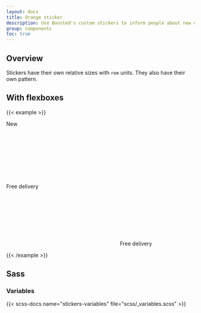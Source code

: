 ```yaml
---
layout: docs
title: Orange sticker
description: Use Boosted's custom stickers to inform people about new offers.
group: components
toc: true
---
```


## Overview

Stickers have their own relative sizes with `rem` units. They also have their own pattern.

## With flexboxes

{{< example >}}

<div class="sticker sticker-lg">
  <span class="sticker-text-xl">New</span>
</div>

<div class="sticker sticker-lg justify-content-center">
  <svg class="sticker-icon-lg"><use xlink:href="/docs/{{< param docs_version >}}/assets/img/boosted-sprite.svg#5G"></use></svg>
</div>

<div class="sticker sticker-lg">
  <span class="sticker-text-md-multiline">Free delivery</span>
</div>

<div class="sticker sticker-lg">
  <svg class="sticker-icon"><use xlink:href="/docs/{{< param docs_version >}}/assets/img/boosted-sprite.svg#delivery"></use></svg>
  <span class="sticker-text-md-multiline">Free delivery</span>
</div>

<!--

<div class="row align-items-center my-5">
  <div class="col col-12 col-lg-5 text-center">
    <div class="sticker sticker-lg">
      <svg class="sticker-icon-md"><use xlink:href="/docs/{{< param docs_version >}}/assets/img/boosted-sprite.svg#delivery"></use></svg>
      <div class="sticker-text-lg pb-3">Free<br>delivery</div>
    </div>
  </div>

  <div class="col col-12 col-md-6 col-lg-4 text-center">
    <div class="sticker">
      <svg class="sticker-icon-md"><use xlink:href="/docs/{{< param docs_version >}}/assets/img/boosted-sprite.svg#delivery"></use></svg>
      <div class="sticker-text-lg pb-2">Free<br>delivery</div>
    </div>
  </div>

  <div class="col col-12 col-md-6 col-lg-3 text-center">
    <div class="sticker sticker-sm">
      <svg class="sticker-icon-md"><use xlink:href="/docs/{{< param docs_version >}}/assets/img/boosted-sprite.svg#delivery"></use></svg>
      <div class="sticker-text-lg pb-2">Free<br>delivery</div>
    </div>
  </div>
</div>


<div class="row align-items-center my-5">
  <div class="col col-12 col-lg-5 text-center">
    <div class="sticker sticker-lg">
      <div class="sticker-text-xl pt-3">39,99€</div>
      <div class="sticker-text-sm">Per month</div>
    </div>
  </div>

  <div class="col col-12 col-md-6 col-lg-4 text-center">
    <div class="sticker">
      <div class="sticker-text-xl pt-2">39,99€</div>
      <div class="sticker-text-sm">Per month</div>
    </div>
  </div>

  <div class="col col-12 col-md-6 col-lg-3 text-center">
    <div class="sticker sticker-sm">
      <div class="sticker-text-xl pt-2">39,99€</div>
      <div class="sticker-text-sm">Per month</div>
    </div>
  </div>
</div>


<div class="row align-items-center my-5">
  <div class="col col-12 col-lg-5 text-center">
    <div class="sticker sticker-lg">
      <div class="sticker-text-md text-decoration-line-through">69,99€</div>
      <div class="sticker-text-xl">39,99€</div>
      <div class="sticker-text-sm">Per month</div>
    </div>
  </div>

  <div class="col col-12 col-md-6 col-lg-4 text-center">
    <div class="sticker">
      <div class="sticker-text-md text-decoration-line-through">69,99€</div>
      <div class="sticker-text-xl">39,99€</div>
      <div class="sticker-text-sm">Per month</div>
    </div>
  </div>

  <div class="col col-12 col-md-6 col-lg-3 text-center">
    <div class="sticker sticker-sm">
      <div class="sticker-text-md text-decoration-line-through">69,99€</div>
      <div class="sticker-text-xl">39,99€</div>
      <div class="sticker-text-sm">Per month</div>
    </div>
  </div>
</div>


<div class="row align-items-center my-5">
  <div class="col col-12 col-lg-5 text-center">
    <div class="sticker sticker-lg">
      <div class="sticker-text-sm pb-2">Bonus</div>
      <div class="sticker-text-xl">90 mins</div>
      <div class="sticker-text-sm pb-3">Per month</div>
    </div>
  </div>

  <div class="col col-12 col-md-6 col-lg-4 text-center">
    <div class="sticker">
      <div class="sticker-text-sm pb-2">Bonus</div>
      <div class="sticker-text-xl">90 mins</div>
      <div class="sticker-text-sm pb-2">Per month</div>
    </div>
  </div>

  <div class="col col-12 col-md-6 col-lg-3 text-center">
    <div class="sticker sticker-sm">
      <div class="sticker-text-sm pb-1">Bonus</div>
      <div class="sticker-text-xl">90 mins</div>
      <div class="sticker-text-sm pb-1">Per month</div>
    </div>
  </div>
</div>


<div class="row align-items-center my-5">
  <div class="col col-12 col-lg-5 text-center">
    <div class="sticker sticker-lg">
      <div class="sticker-text-sm pb-3">Bonus</div>
      <div class="sticker-text-xl">250%</div>
      <div class="sticker-text-sm pb-2">With Orange<br>Money</div>
    </div>
  </div>

  <div class="col col-12 col-md-6 col-lg-4 text-center">
    <div class="sticker">
      <div class="sticker-text-sm pb-2">Bonus</div>
      <div class="sticker-text-xl">250%</div>
      <div class="sticker-text-sm pb-1">With Orange<br>Money</div>
    </div>
  </div>

  <div class="col col-12 col-md-6 col-lg-3 text-center">
    <div class="sticker sticker-sm">
      <div class="sticker-text-sm pb-1">Bonus</div>
      <div class="sticker-text-xl">250%</div>
      <div class="sticker-text-sm pb-1">With Orange<br>Money</div>
    </div>
  </div>
</div>


<div class="row align-items-center my-5">
  <div class="col col-12 col-lg-5 text-center">
    <div class="sticker sticker-lg">
      <div class="sticker-text-xl pb-1">+<br>90 mins</div>
      <div class="sticker-text-sm pb-4">Per month</div>
    </div>
  </div>

  <div class="col col-12 col-md-6 col-lg-4 text-center">
    <div class="sticker">
      <div class="sticker-text-xl pb-1">+<br>90 mins</div>
      <div class="sticker-text-sm pb-3">Per month</div>
    </div>
  </div>

  <div class="col col-12 col-md-6 col-lg-3 text-center">
    <div class="sticker sticker-sm">
      <div class="sticker-text-xl">+<br>90 mins</div>
      <div class="sticker-text-sm pb-2">Per month</div>
    </div>
  </div>
</div>


<div class="row align-items-center my-5">
  <div class="col col-12 col-lg-5 text-center">
    <div class="sticker sticker-lg">
      <div class="sticker-text-xl pb-1">+<br>250%</div>
      <div class="sticker-text-sm pb-4">With Orange<br>Money</div>
    </div>
  </div>

  <div class="col col-12 col-md-6 col-lg-4 text-center">
    <div class="sticker">
      <div class="sticker-text-xl pb-1">+<br>250%</div>
      <div class="sticker-text-sm pb-3">With Orange<br>Money</div>
    </div>
  </div>

  <div class="col col-12 col-md-6 col-lg-3 text-center">
    <div class="sticker sticker-sm">
      <div class="sticker-text-xl">+<br>250%</div>
      <div class="sticker-text-sm pb-3">With Orange<br>Money</div>
    </div>
  </div>
  
</div>-->
{{< /example >}}

<!-- ## Examples

<div class="row align-items-center my-5">
  <div class="col col-12 col-lg-5 text-start">
    <svg viewBox="0 0 140 140" class="sticker-lg sticker-one-line" aria-hidden="true" focusable="false">
      <circle r="70" cx="70" cy="70"></circle>
      <text x="50%" y="50%">New</text>
    </svg>
  </div>

  <div class="col col-12 col-md-6 col-lg-4 text-center">
    <svg viewBox="0 0 140 140" class="sticker-md sticker-icon" aria-hidden="true" focusable="false">
      <circle r="70" cx="70" cy="70"></circle>
      <use x="50%" y="50%" height="80" width="80" xlink:href="/docs/{{< param docs_version >}}/assets/img/boosted-sprite.svg#5G"></use>
    </svg>
  </div>

  <div class="col col-12 col-md-6 col-lg-3 text-end">
    <svg viewBox="0 0 140 140" class="sticker-sm sticker-icon-two-lines" aria-hidden="true" focusable="false">
      <circle r="70" cx="70" cy="70"></circle>
      <use x="50%" y="27%" height="35" width="35" xlink:href="/docs/{{< param docs_version >}}/assets/img/boosted-sprite.svg#delivery"></use>
      <text>
        <tspan x="50%" y="51%">Free</tspan><tspan x="50%" y="65%">delivery</tspan>
      </text>
    </svg>
  </div>
</div>

```html
<svg viewBox="0 0 140 140" class="sticker-lg sticker-one-line" aria-hidden="true" focusable="false">
  <circle r="70" cx="70" cy="70"></circle>
  <text x="50%" y="50%" dy=".2rem">New</text>
</svg>

<svg viewBox="0 0 140 140" class="sticker-md sticker-icon" aria-hidden="true" focusable="false">
  <circle r="70" cx="70" cy="70"></circle>
  <use x="50%" y="50%" height="80" width="80" xlink:href="/path/to/svg"></use>
</svg>

<svg viewBox="0 0 140 140" class="sticker-sm sticker-icon-two-lines" aria-hidden="true" focusable="false">
  <circle r="70" cx="70" cy="70"></circle>
  <use x="50%" y="27%" height="35" width="35" xlink:href="/path/to/svg"></use>
  <text x="50%" y="60%">
    <tspan x="50%" dy="-.9rem">Free</tspan><tspan x="50%" dy="1.25em">delivery</tspan>
  </text>
</svg>
```

## Accessibility

For the remaining page, the accessibility of the stickers will be set and considered as decorating images : `aria-hidden="true" focusable="false"`.

If the sticker stands for a functionality of the site and not as a decorative element, please read the examples below in order to have a good idea of what is needed for stickers. See [more](https://a11y-guidelines.orange.com/fr/articles/svg-accessibles/).

<div class="row align-items-center my-5">
  <div class="col col-12 col-lg-5 text-start">
    <svg viewBox="0 0 140 140" class="sticker-lg sticker-one-line" role="img" lang="en" aria-labelledby="StickersTitle1 StickersDesc1" tabindex="0">
      <title id="StickersTitle1" lang="en">Sticker utility</title>
      <desc id="StickersDesc1" lang="en">Sticker description if needed</desc>
      <circle r="70" cx="70" cy="70"></circle>
      <text x="50%" y="50%" dy=".2rem" aria-hidden="true">New</text>
    </svg>
  </div>

  <div class="col col-12 col-md-6 col-lg-4 text-center">
    <svg viewBox="0 0 140 140" class="sticker-md sticker-icon" role="img" lang="en" aria-labelledby="StickersTitle2 StickersDesc2" tabindex="0">
      <title id="StickersTitle2" lang="en">Sticker utility</title>
      <desc id="StickersDesc2" lang="en">Sticker description if needed</desc>
      <circle r="70" cx="70" cy="70"></circle>
      <use x="50%" y="50%" height="80" width="80" xlink:href="/docs/{{< param docs_version >}}/assets/img/boosted-sprite.svg#5G"></use>
    </svg>
  </div>

  <div class="col col-12 col-md-6 col-lg-3 text-end">
    <svg viewBox="0 0 140 140" class="sticker-sm sticker-icon-two-lines" role="img" lang="en" aria-labelledby="StickersTitle3 StickersDesc3" tabindex="0">
      <title id="StickersTitle3" lang="en">Sticker utility</title>
      <desc id="StickersDesc3" lang="en">Sticker description if needed</desc>
      <circle r="70" cx="70" cy="70"></circle>
      <use x="50%" y="27%" height="35" width="35" xlink:href="/docs/{{< param docs_version >}}/assets/img/boosted-sprite.svg#delivery"></use>
      <text x="50%" y="60%" aria-hidden="true">
        <tspan x="50%" dy="-.9rem">Free</tspan><tspan x="50%" dy="1.25rem">delivery</tspan>
      </text>
    </svg>
  </div>
</div>

```html
<svg viewBox="0 0 140 140" class="sticker-lg sticker-one-line" role="img" lang="en" aria-labelledby="StickersTitle1 StickersDesc1" tabindex="0">
  <title id="StickersTitle1" lang="en">Sticker utility</title>
  <desc id="StickersDesc1" lang="en">Sticker description if needed</desc>
  <circle r="70" cx="70" cy="70"></circle>
  <text x="50%" y="50%" dy=".2rem" aria-hidden="true">New</text>
</svg>

<svg viewBox="0 0 140 140" class="sticker-md sticker-icon" role="img" lang="en" aria-labelledby="StickersTitle2 StickersDesc2" tabindex="0">
  <title id="StickersTitle2" lang="en">Sticker utility</title>
  <desc id="StickersDesc2" lang="en">Sticker description if needed</desc>
  <circle r="70" cx="70" cy="70"></circle>
  <use x="50%" y="50%" height="80" width="80" xlink:href="/path/to/svg"></use>
</svg>

<svg viewBox="0 0 140 140" class="sticker-sm sticker-icon-two-lines" role="img" lang="en" aria-labelledby="StickersTitle3 StickersDesc3" tabindex="0">
  <title id="StickersTitle3" lang="en">Sticker utility</title>
  <desc id="StickersDesc3" lang="en">Sticker description if needed</desc>
  <circle r="70" cx="70" cy="70"></circle>
  <use x="50%" y="27%" height="35" width="35" xlink:href="/path/to/svg"></use>
  <text x="50%" y="60%" aria-hidden="true">
    <tspan x="50%" dy="-.9rem">Free</tspan><tspan x="50%" dy="1.25rem">delivery</tspan>
  </text>
</svg>
```

## Sizes

### Standard sizing

Add `.sticker-{sm|md|lg}` to the svg tag in order to apply a size. Only these sizes should be used, however the size can be modified by setting the height and the width of the svg up. Default size is `md`.

<div class="bd-example">
  <div class="row align-items-center my-5">
    <div class="col col-12 col-md-6 col-lg-3 text-start">
      <svg viewBox="0 0 140 140" class="sticker-sm sticker-one-line" aria-hidden="true" focusable="false">
        <circle r="70" cx="70" cy="70"></circle>
        <text x="50%" y="50%" dy=".2rem">New</text>
      </svg>
    </div>
    <div class="col col-12 col-md-6 col-lg-4 text-center">
      <svg viewBox="0 0 140 140" class="sticker-md sticker-one-line" aria-hidden="true" focusable="false">
        <circle r="70" cx="70" cy="70"></circle>
        <text x="50%" y="50%" dy=".2rem">New</text>
      </svg>
    </div>
    <div class="col col-12 col-lg-5 text-end">
      <svg viewBox="0 0 140 140" class="sticker-lg sticker-one-line" aria-hidden="true" focusable="false">
        <circle r="70" cx="70" cy="70"></circle>
        <text x="50%" y="50%" dy=".2rem">New</text>
      </svg>
    </div>
  </div>
</div>

```html
<svg viewBox="0 0 140 140" class="sticker-sm sticker-one-line" aria-hidden="true" focusable="false">
  <circle r="70" cx="70" cy="70"></circle>
  <text x="50%" y="50%" dy=".2rem">New</text>
</svg>

<svg viewBox="0 0 140 140" class="sticker-md sticker-one-line" aria-hidden="true" focusable="false">
  <circle r="70" cx="70" cy="70"></circle>
  <text x="50%" y="50%" dy=".2rem">New</text>
</svg>

<svg viewBox="0 0 140 140" class="sticker-lg sticker-one-line" aria-hidden="true" focusable="false">
  <circle r="70" cx="70" cy="70"></circle>
  <text x="50%" y="50%" dy=".2rem">New</text>
</svg>
```

## Patterns

Choose one and only one class below in order to apply a pattern to the sticker.

{{< callout info >}}
`<tspan>`s are inlined, otherwise it adds white space that shifts the center effect.
{{< /callout >}}

### Text stickers

<div class="bd-example">
  <div class="row align-items-center my-5">
    <div class="col col-12 col-md-6 text-center">
      <svg viewBox="0 0 140 140" class="sticker-one-line" aria-hidden="true" focusable="false">
        <circle r="70" cx="70" cy="70"></circle>
        <text x="50%" y="50%" dy=".2rem">New</text>
      </svg>
    </div>
    <div class="col col-12 col-md-6 text-center">
      <svg viewBox="0 0 140 140" class="sticker-two-lines" aria-hidden="true" focusable="false">
        <circle r="70" cx="70" cy="70"></circle>
        <text x="50%" y="50%">
          <tspan x="50%" dy="-.65rem">Free</tspan><tspan x="50%" dy="1.25rem">delivery</tspan>
        </text>
      </svg>
    </div>
  </div>
</div>

```html
<svg viewBox="0 0 140 140" class="sticker-one-line" aria-hidden="true" focusable="false">
  <circle r="70" cx="70" cy="70"></circle>
  <text x="50%" y="50%" dy=".2rem">New</text>
</svg>

<svg viewBox="0 0 140 140" class="sticker-two-lines" aria-hidden="true" focusable="false">
  <circle r="70" cx="70" cy="70"></circle>
  <text x="50%" y="50%">
    <tspan x="50%" dy="-.65rem">Free</tspan><tspan x="50%" dy="1.25rem">delivery</tspan>
  </text>
</svg>
```

### Icon stickers

<div class="bd-example">
  <div class="row align-items-center my-5">
    <div class="col col-12 col-md-6 text-center">
      <svg viewBox="0 0 140 140" class="sticker-icon" aria-hidden="true" focusable="false">
        <circle r="70" cx="70" cy="70"></circle>
        <use x="50%" y="50%" height="80" width="80" xlink:href="/docs/{{< param docs_version >}}/assets/img/boosted-sprite.svg#5G"></use>
      </svg>
    </div>
    <div class="col col-12 col-md-6 text-center">
      <svg viewBox="0 0 140 140" class="sticker-icon-two-lines" aria-hidden="true" focusable="false">
        <circle r="70" cx="70" cy="70"></circle>
        <use x="50%" y="28%" height="35" width="35" xlink:href="/docs/{{< param docs_version >}}/assets/img/boosted-sprite.svg#delivery"></use>
        <text x="50%" y="60%">
          <tspan x="50%" dy="-.9rem">Free</tspan><tspan x="50%" dy="1.25rem">delivery</tspan>
        </text>
      </svg>
    </div>
  </div>
</div>

```html
<svg viewBox="0 0 140 140" class="sticker-icon" aria-hidden="true" focusable="false">
  <circle r="70" cx="70" cy="70"></circle>
  <use x="50%" y="50%" height="80" width="80" xlink:href="/path/to/svg"></use>
</svg>

<svg viewBox="0 0 140 140" class="sticker-icon-two-lines" aria-hidden="true" focusable="false">
  <circle r="70" cx="70" cy="70"></circle>
  <use x="50%" y="27%" height="35" width="35" xlink:href="/path/to/svg"></use>
  <text x="50%" y="60%">
    <tspan x="50%" dy="-.9rem">Free</tspan><tspan x="50%" dy="1.25rem">delivery</tspan>
  </text>
</svg>
```

### Price stickers

<div class="bd-example">
  <div class="row align-items-center my-5">
    <div class="col col-12 col-md-6 text-center">
      <svg viewBox="0 0 140 140" class="sticker-price" aria-hidden="true" focusable="false">
        <circle r="70" cx="70" cy="70"></circle>
        <text x="50%" y="50%" dy="-.1rem">
          <tspan x="50%" y="50%">39,99€</tspan><tspan x="50%" dy="1.3rem">Per month</tspan>
        </text>
      </svg>
    </div>
    <div class="col col-12 col-md-6 text-center">
      <svg viewBox="0 0 140 140" class="sticker-old-and-new-price" aria-hidden="true" focusable="false">
        <circle r="70" cx="70" cy="70"></circle>
        <text x="50%" y="50%">
          <tspan x="50%" dy="-1.5rem">69,99€</tspan><tspan x="50%" y="52%">39,99€</tspan><tspan x="50%" dy="1.35rem">Per month</tspan>
        </text>
      </svg>
    </div>
  </div>
</div>

```html
<svg viewBox="0 0 140 140" class="sticker-price" aria-hidden="true" focusable="false">
  <circle r="70" cx="70" cy="70"></circle>
  <text x="50%" y="50%" dy="-.1rem">
    <tspan x="50%" y="50%">39,99€</tspan><tspan x="50%" dy="1.3rem">Per month</tspan>
  </text>
</svg>

<svg viewBox="0 0 140 140" class="sticker-old-and-new-price" aria-hidden="true" focusable="false">
  <circle r="70" cx="70" cy="70"></circle>
  <text x="50%" y="50%">
    <tspan x="50%" dy="-1.5rem">69,99€</tspan><tspan x="50%" y="52%">39,99€</tspan><tspan x="50%" dy="1.35rem">Per month</tspan>
  </text>
</svg>
```

### Bonus stickers

<div class="bd-example">
  <div class="row align-items-center my-5">
    <div class="col col-12 col-md-6 text-center">
      <svg viewBox="0 0 140 140" class="sticker-bonus-min" aria-hidden="true" focusable="false">
        <circle r="70" cx="70" cy="70"></circle>
        <text x="50%" y="50%">
          <tspan x="50%" dy="-1.9rem">Bonus</tspan><tspan x="50%" y="52%">90mins</tspan><tspan x="50%" dy="1.35rem">Per month</tspan>
        </text>
      </svg>
    </div>
    <div class="col col-12 col-md-6 text-center">
      <svg viewBox="0 0 140 140" class="sticker-bonus-offer" aria-hidden="true" focusable="false">
        <circle r="70" cx="70" cy="70"></circle>
        <text x="50%" y="50%">
          <tspan x="50%" dy="-2.25rem">Bonus</tspan><tspan x="50%" y="49%">250%</tspan><tspan x="50%" dy="1.3rem">With Orange</tspan><tspan x="50%" dy=".95rem">Money</tspan>
        </text>
      </svg>
    </div>
  </div>
</div>

```html
<svg viewBox="0 0 140 140" class="sticker-bonus-min" aria-hidden="true" focusable="false">
  <circle r="70" cx="70" cy="70"></circle>
  <text x="50%" y="50%">
    <tspan x="50%" dy="-1.9rem">Bonus</tspan><tspan x="50%" y="52%">90mins</tspan><tspan x="50%" dy="1.35rem">Per month</tspan>
  </text>
</svg>

<svg viewBox="0 0 140 140" class="sticker-bonus-offer" aria-hidden="true" focusable="false">
  <circle r="70" cx="70" cy="70"></circle>
  <text x="50%" y="50%">
    <tspan x="50%" dy="-2.25rem">Bonus</tspan><tspan x="50%" y="49%">250%</tspan><tspan x="50%" dy="1.3rem">With Orange</tspan><tspan x="50%" dy=".95rem">Money</tspan>
  </text>
</svg>
```

### Additional stickers

<div class="bd-example">
  <div class="row align-items-center my-5">
    <div class="col col-12 col-md-6 text-center">
      <svg viewBox="0 0 140 140" class="sticker-add-min" aria-hidden="true" focusable="false">
        <circle r="70" cx="70" cy="70"></circle>
        <text x="50%" y="50%">
          <tspan x="50%" dy="-2rem">+</tspan><tspan x="50%" y="49%">90mins</tspan><tspan x="50%" dy="1.3rem">Per month</tspan>
        </text>
      </svg>
    </div>
    <div class="col col-12 col-md-6 text-center">
      <svg viewBox="0 0 140 140" class="sticker-add-offer" aria-hidden="true" focusable="false">
        <circle r="70" cx="70" cy="70"></circle>
        <text x="50%" y="50%">
          <tspan x="50%" dy="-2.3rem">+</tspan><tspan x="50%" y="47%">250%</tspan><tspan x="50%" dy="1.35rem">With Orange</tspan><tspan x="50%" dy=".95rem">Money</tspan>
        </text>
      </svg>
    </div>
  </div>
</div>

```html
<svg viewBox="0 0 140 140" class="sticker-add-min" aria-hidden="true" focusable="false">
  <circle r="70" cx="70" cy="70"></circle>
  <text x="50%" y="50%">
    <tspan x="50%" dy="-2rem">+</tspan><tspan x="50%" y="49%">90mins</tspan><tspan x="50%" dy="1.3rem">Per month</tspan>
  </text>
</svg>

<svg viewBox="0 0 140 140" class="sticker-add-offer" aria-hidden="true" focusable="false">
  <circle r="70" cx="70" cy="70"></circle>
  <text x="50%" y="50%">
    <tspan x="50%" dy="-2.3rem">+</tspan><tspan x="50%" y="47%">250%</tspan><tspan x="50%" dy="1.35rem">With Orange</tspan><tspan x="50%" dy=".95rem">Money</tspan>
  </text>
</svg>
``` -->

## Sass

### Variables

{{< scss-docs name="stickers-variables" file="scss/_variables.scss" >}}
